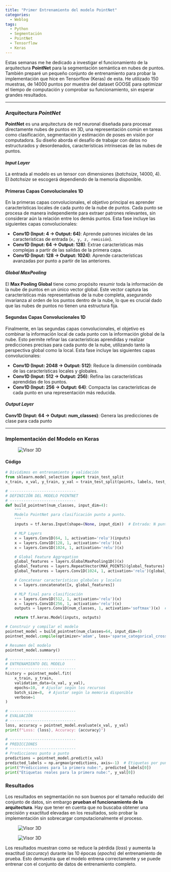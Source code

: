 ```yaml
---
title: "Primer Entrenamiento del modelo PointNet"
categories:
  - Weblog
tags:
  - Python
  - Segmentación
  - PointNet
  - Tensorflow
  - Keras
---
```


Estas semanas me he dedicado a investigar el funcionamiento de la arquitectura **PointNet** para la segmentación semántica en nubes de puntos. También preparé un pequeño conjunto de entrenamiento para probar la implementación que hice en Tensorflow (Keras) de esta. He utilizado 150 muestras, de 14000 puntos por muestra del dataset GOOSE para optimizar el tiempo de computación y comprobar su funcionamiento, sin esperar grandes resultados.

---

### Arquitectura *PointNet*

**PointNet** es una arquitectura de red neuronal diseñada para procesar directamente nubes de puntos en 3D, una representación común en tareas como clasificación, segmentación y estimación de poses en visión por computadora. Su diseño aborda el desafío de trabajar con datos no estructurados y desordenados, características intrínsecas de las nubes de puntos.

#### *Input Layer*

La entrada al modelo es un tensor con dimensiones (_batchsize_, 14000, 4). El _batchsize_ se escogerá dependiendo de la memoria disponible.

#### Primeras Capas Convolucionales 1D

En la primeras capas convolucionales, el objetivo principal es aprender características locales de cada punto de la nube de puntos. Cada punto se procesa de manera independiente para extraer patrones relevantes, sin considerar aún la relación entre los demás puntos. Esta fase incluye las siguientes capas convolucionales:
- **Conv1D (Input: 4 → Output: 64)**: Aprende patrones iniciales de las características de entrada (`x, y, z, remisión`).
- **Conv1D (Input: 64 → Output: 128)**: Extrae características más complejas a partir de las salidas de la primera capa.
- **Conv1D (Input: 128 → Output: 1024)**: Aprende características avanzadas por punto a partir de las anteriores.

#### _Global MaxPooling_

El **Max Pooling Global** tiene como propósito resumir toda la información de la nube de puntos en un único vector global. Este vector captura las características más representativas de la nube completa, asegurando invarianza al orden de los puntos dentro de la nube, lo que es crucial dado que las nubes de puntos no tienen una estructura fija.

#### Segundas Capas Convolucionales 1D

Finalmente, en las segundas capas convolucionales, el objetivo es combinar la información local de cada punto con la información global de la nube. Esto permite refinar las características aprendidas y realizar predicciones precisas para cada punto de la nube, utilizando tanto la perspectiva global como la local. Esta fase incluye las siguientes capas convolucionales:
- **Conv1D (Input: 2048 → Output: 512)**: Reduce la dimensión combinada de las características locales y globales.
- **Conv1D (Input: 512 → Output: 256)**: Refina las características aprendidas de los puntos.
- **Conv1D (Input: 256 → Output: 64)**: Compacta las características de cada punto en una representación más reducida.

#### *Output Layer*
**Conv1D (Input: 64 → Output: num_classes)**: Genera las predicciones de clase para cada punto 

---

### Implementación del Modelo en Keras

<figure class="align-center" style="max-width: 100%">
  <img src="{{ site.url }}{{ site.baseurl }}/assets/images/pointnet_model.h5.png" alt="Visor 3D">
</figure>

#### Código

```python
# Dividimos en entrenamiento y validación
from sklearn.model_selection import train_test_split
x_train, x_val, y_train, y_val = train_test_split(points, labels, test_size=0.2, random_state=42)

# -----------------------------
# DEFINICIÓN DEL MODELO POINTNET
# -----------------------------
def build_pointnet(num_classes, input_dim=4):
    """
    Modelo PointNet para clasificación punto a punto.
    """
    inputs = tf.keras.Input(shape=(None, input_dim))  # Entrada: N puntos con D características

    # MLP Layers
    x = layers.Conv1D(64, 1, activation='relu')(inputs)
    x = layers.Conv1D(128, 1, activation='relu')(x)
    x = layers.Conv1D(1024, 1, activation='relu')(x)

    # Global Feature Aggregation
    global_features = layers.GlobalMaxPooling1D()(x)
    global_features = layers.RepeatVector(MAX_POINTS)(global_features)  # Repetir para cada punto
    global_features = layers.Conv1D(1024, 1, activation='relu')(global_features)

    # Concatenar características globales y locales
    x = layers.concatenate([x, global_features])

    # MLP final para clasificación
    x = layers.Conv1D(512, 1, activation='relu')(x)
    x = layers.Conv1D(256, 1, activation='relu')(x)
    outputs = layers.Conv1D(num_classes, 1, activation='softmax')(x)  # Clasificación por punto

    return tf.keras.Model(inputs, outputs)

# Construir y compilar el modelo
pointnet_model = build_pointnet(num_classes=64, input_dim=4)
pointnet_model.compile(optimizer='adam', loss='sparse_categorical_crossentropy', metrics=['accuracy'])

# Resumen del modelo
pointnet_model.summary()

# -----------------------------
# ENTRENAMIENTO DEL MODELO
# -----------------------------
history = pointnet_model.fit(
    x_train, y_train,
    validation_data=(x_val, y_val),
    epochs=10,  # Ajustar según los recursos
    batch_size=8,  # Ajustar según la memoria disponible
    verbose=1
)

# -----------------------------
# EVALUACIÓN
# -----------------------------
loss, accuracy = pointnet_model.evaluate(x_val, y_val)
print(f"Loss: {loss}, Accuracy: {accuracy}")

# -----------------------------
# PREDICCIONES
# -----------------------------
# Predicciones punto a punto
predictions = pointnet_model.predict(x_val)
predicted_labels = np.argmax(predictions, axis=-1)  # Etiquetas por punto
print("Predicciones para la primera nube:", predicted_labels[0])
print("Etiquetas reales para la primera nube:", y_val[0])
```

### Resultados

Los resultados en segmentación no son buenos por el tamaño reducido del conjunto de datos, sin embargo **prueban el funcionamiento de la arquitectura**. Hay que tener en cuenta que no buscaba obtener una precisión y exactitud elevadas en los resultados, solo probar la implementación sin sobrecargar computacionalmente el proceso.

<figure class="align-center" style="max-width: 100%">
  <img src="{{ site.url }}{{ site.baseurl }}/assets/images/metrics1.png" alt="Visor 3D">
</figure>

<figure class="align-center" style="max-width: 100%">
  <img src="{{ site.url }}{{ site.baseurl }}/assets/images/metrics2.png" alt="Visor 3D">
</figure>

Los resultados muestran como se reduce la pérdida (_loss_) y aumenta la exactitud (_accuracy_) durante las 10 épocas (_epochs_) del entrenamiento de prueba. Esto demuestra que el modelo entrena correctamente y se puede entrenar con  el conjunto de datos de entrenamiento completo.